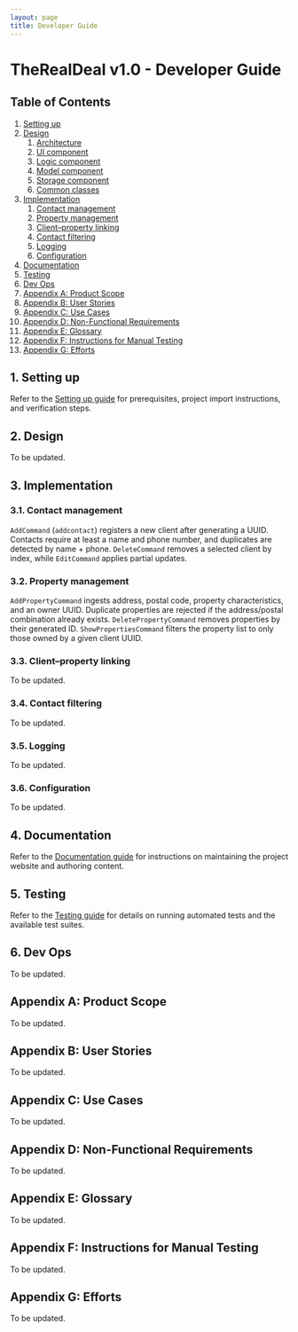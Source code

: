```yaml
---
layout: page
title: Developer Guide
---
```


# TheRealDeal v1.0 - Developer Guide

## Table of Contents

1. [Setting up](#1-setting-up)
2. [Design](#2-design)
   1. [Architecture](#21-architecture)
   2. [UI component](#22-ui-component)
   3. [Logic component](#23-logic-component)
   4. [Model component](#24-model-component)
   5. [Storage component](#25-storage-component)
   6. [Common classes](#26-common-classes)
3. [Implementation](#3-implementation)
   1. [Contact management](#31-contact-management)
   2. [Property management](#32-property-management)
   3. [Client–property linking](#33-clientproperty-linking)
   4. [Contact filtering](#34-contact-filtering)
   5. [Logging](#35-logging)
   6. [Configuration](#36-configuration)
4. [Documentation](#4-documentation)
5. [Testing](#5-testing)
6. [Dev Ops](#6-dev-ops)
7. [Appendix A: Product Scope](#appendix-a-product-scope)
8. [Appendix B: User Stories](#appendix-b-user-stories)
9. [Appendix C: Use Cases](#appendix-c-use-cases)
10. [Appendix D: Non-Functional Requirements](#appendix-d-non-functional-requirements)
11. [Appendix E: Glossary](#appendix-e-glossary)
12. [Appendix F: Instructions for Manual Testing](#appendix-f-instructions-for-manual-testing)
13. [Appendix G: Efforts](#appendix-g-efforts)

## 1. Setting up

Refer to the [Setting up guide](SettingUp.md) for prerequisites, project import instructions, and verification steps.

## 2. Design
To be updated.

## 3. Implementation

### 3.1. Contact management

`AddCommand` (`addcontact`) registers a new client after generating a UUID. Contacts require at least a name and phone
number, and duplicates are detected by name + phone. `DeleteCommand` removes a selected client by index, while
`EditCommand` applies partial updates.

### 3.2. Property management

`AddPropertyCommand` ingests address, postal code, property characteristics, and an owner UUID. Duplicate properties are
rejected if the address/postal combination already exists. `DeletePropertyCommand` removes properties by their generated
ID. `ShowPropertiesCommand` filters the property list to only those owned by a given client UUID.

### 3.3. Client–property linking
To be updated.

### 3.4. Contact filtering
To be updated.

### 3.5. Logging
To be updated.

### 3.6. Configuration
To be updated.


## 4. Documentation

Refer to the [Documentation guide](Documentation.md) for instructions on maintaining the project website and authoring content.


## 5. Testing

Refer to the [Testing guide](Testing.md) for details on running automated tests and the available test suites.


## 6. Dev Ops
To be updated.


## Appendix A: Product Scope
To be updated.


## Appendix B: User Stories
To be updated.


## Appendix C: Use Cases
To be updated.


## Appendix D: Non-Functional Requirements
To be updated.


## Appendix E: Glossary
To be updated.


## Appendix F: Instructions for Manual Testing
To be updated.

## Appendix G: Efforts
To be updated.

